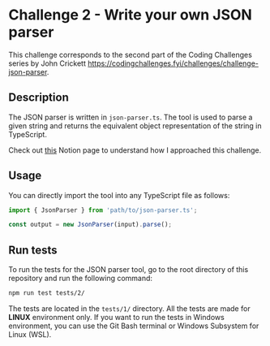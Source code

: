 # Challenge 2 - Write your own JSON parser

This challenge corresponds to the second part of the Coding Challenges series by John Crickett https://codingchallenges.fyi/challenges/challenge-json-parser.

## Description

The JSON parser is written in `json-parser.ts`. The tool is used to parse a given string and returns the equivalent object representation of the string in TypeScript.

Check out [this](https://www.notion.so/mohitjain/2-Write-Your-Own-JSON-Parser-09795d8ec27c4ee8a55a457f3da99fd2) Notion page to understand how I approached this challenge.

## Usage

You can directly import the tool into any TypeScript file as follows:

```ts
import { JsonParser } from 'path/to/json-parser.ts';

const output = new JsonParser(input).parse();
```

## Run tests

To run the tests for the JSON parser tool, go to the root directory of this repository and run the following command:

```bash
npm run test tests/2/
```

The tests are located in the `tests/1/` directory. All the tests are made for **LINUX** environment only. If you want to run the tests in Windows environment, you can use the Git Bash terminal or Windows Subsystem for Linux (WSL).
